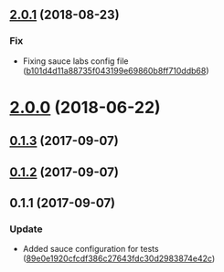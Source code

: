 <a name="2.0.1"></a>
## [2.0.1](https://github.com/advanced-rest-client/dom-reorderer/compare/0.1.2...2.0.1) (2018-08-23)


### Fix

* Fixing sauce labs config file ([b101d4d11a88735f043199e69860b8ff710ddb68](https://github.com/advanced-rest-client/dom-reorderer/commit/b101d4d11a88735f043199e69860b8ff710ddb68))



<a name="2.0.0"></a>
# [2.0.0](https://github.com/advanced-rest-client/dom-reorderer/compare/0.1.2...2.0.0) (2018-06-22)




<a name="0.1.3"></a>
## [0.1.3](https://github.com/advanced-rest-client/dom-reorderer/compare/0.1.2...0.1.3) (2017-09-07)




<a name="0.1.2"></a>
## [0.1.2](https://github.com/advanced-rest-client/dom-reorderer/compare/0.1.1...0.1.2) (2017-09-07)




<a name="0.1.1"></a>
## 0.1.1 (2017-09-07)


### Update

* Added sauce configuration for tests ([89e0e1920cfcdf386c27643fdc30d2983874e42c](https://github.com/advanced-rest-client/dom-reorderer/commit/89e0e1920cfcdf386c27643fdc30d2983874e42c))



